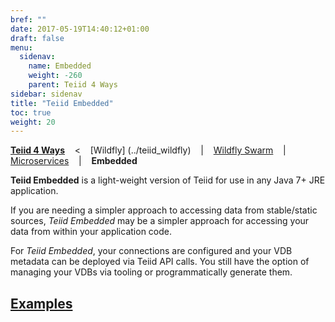```yaml
---
bref: ""
date: 2017-05-19T14:40:12+01:00
draft: false
menu:
  sidenav:
    name: Embedded
    weight: -260
    parent: Teiid 4 Ways
sidebar: sidenav
title: "Teiid Embedded"
toc: true
weight: 20
---
```

[**Teiid 4 Ways**](..) &nbsp;&nbsp; < &nbsp;&nbsp; [Wildfly] (../teiid_wildfly) &nbsp;&nbsp; | &nbsp;&nbsp; [Wildfly Swarm](../wildfly_swarm) &nbsp;&nbsp; | &nbsp;&nbsp; [Microservices](../microservices) &nbsp;&nbsp; | &nbsp;&nbsp; **Embedded**

**Teiid Embedded** is a light-weight version of Teiid for use in any Java 7+ JRE application.

If you are needing a simpler approach to accessing data from stable/static sources, *Teiid Embedded* may be a simpler approach for accessing your data from within your application code.

For *Teiid Embedded*, your connections are configured <TBD> and your VDB metadata can be deployed via Teiid API calls. You still have the option of managing your VDBs via tooling or programmatically generate them.

## [**Examples**](https://github.com/teiid/teiid-embedded-examples)